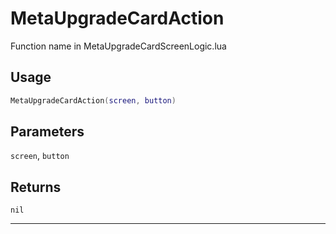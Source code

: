 # MetaUpgradeCardAction
Function name in MetaUpgradeCardScreenLogic.lua
## Usage
```lua
MetaUpgradeCardAction(screen, button)
```
## Parameters
`screen`, `button`
## Returns
`nil`

---